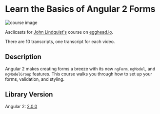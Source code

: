 # Learn the Basics of Angular 2 Forms

![course image](https://d2eip9sf3oo6c2.cloudfront.net/series/covers/000/000/064/full/EGH_A2_Forms_Final-cover.png?1474477551)

Asciicasts for [John Lindquist's](https://github.com/johnlindquist) course on [egghead.io](https://egghead.io/courses/intro-to-angular-2-forms).

There are 10 transcripts, one transcript for each video.

## Description
Angular 2 makes creating forms a breeze with its new `ngForm`, `ngModel`, and `ngModelGroup` features. This course walks you through how to set up your forms, validation, and styling.
## Library Version
Angular 2: [2.0.0](https://github.com/angular/angular/blob/master/CHANGELOG.md)
